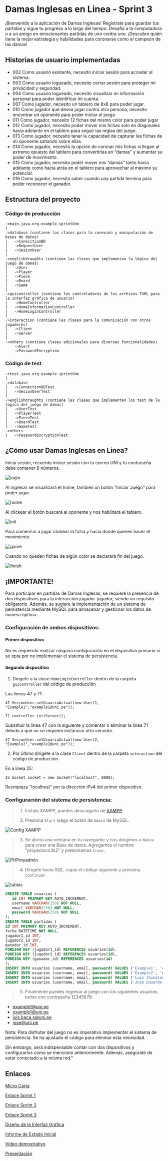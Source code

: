 # Damas Inglesas en Linea - Sprint 3

¡Bienvenido a la aplicación de Damas Inglesas! Regístrate para guardar tus partidas y sigue tu progreso a lo largo del tiempo. Desafía a la computadora o a un amigo en emocionantes partidas de uno contra uno. ¡Descubre quién tiene la mejor estrategia y habilidades para coronarse como el campeón de las damas!

## Historias de usuario implementadas

- 002 Como usuario existente, necesito iniciar sesión para acceder al sistema.
- 003 Como usuario logueado, necesito cerrar sesión para proteger mi privacidad y seguridad.
- 004 Como usuario logueado, necesito visualizar mi información personal para poder identificar mi cuenta.
- 007 Como jugador, necesito un tablero de 8x8 para poder jugar.
- 010 Como jugador que desea jugar contra otra persona, necesito encontrar un oponente para poder iniciar el juego.
- 011 Como jugador, necesito 12 fichas del mismo color para poder jugar
- 012 Como jugador, necesito poder mover mis fichas solo en diagonales hacia adelante en el tablero para seguir las reglas del juego.
- 013 Como jugador, necesito tener la capacidad de capturar las fichas de mi oponente saltando sobre ellas.
- 014 Como jugador, necesito la opción de coronar mis fichas si llegan al extremo opuesto del tablero para convertirlas en “damas” y aumentar su poder de movimiento.
- 015 Como jugador, necesito poder mover mis “damas” tanto hacia adelante como hacia atrás en el tablero para aprovechar al máximo su potencial.
- 016 Como jugador, necesito saber cuando una partida termina para poder reconocer el ganador.
## Estructura del proyecto

### Código de producción
    ->main.java.org.example.sprintOne
	|
	->database (contiene las clases para la conexión y manipulación de bases de datos)
	|   ->ConecctionBD
    |   ->RequestUser
    |   ->SesionUser
	|
	->englishdraughts (contiene las clases que implementan la lógica del juego de damas)
	|   ->User
    |   ->Player
	|   ->Piece
	|   ->Board
	|   ->Game
	|
    ->guicontroller (contiene los controladores de los archivos FXML para la interfaz gráfica de usuario)
	|   ->HomeController
    |   ->HomeInformationController
	|   ->HomeLoginController
	|
	->interaction (contiene las clases para la comunicación con otros jugadores)
	|   ->Client
	|   ->Server
	|
	->others (contiene clases adicionales para diversas funcionalidades)
        ->Alert
        ->PasswordEncryption
### Código de test

    ->test.java.org.example.sprintOne
    |
    ->database
    |   ->ConnectionBDTest
    |   ->SesionUserTest
    |
	->englishdraughts (contiene las clases que implementan los test de la lógica del juego de damas)
	|	->UserTest
    |   ->PlayerTest
	|	->PieceTest
	|	->BoardTest
	|	->GameTest
    ->others
    |   ->PasswordEncryptionTest

## ¿Cómo usar Damas Inglesas en Linea?

Inicia sesión, recuerda iniciar sesión con tu correo UNI y tu contraseña debe contener 8 números.

![login](../img/login.PNG)

Al ingresar se visualizará el home, también un botón "Iniciar Juego" para poder jugar.

![home](../img/hom2.PNG)

Al clickear el botón buscará al oponente y nos habilitará el tablero.

![init](../img/init2.PNG)

Para comenzar a jugar clickear la ficha y hacia donde quieres hacer el movimiento.

![game](../img/game2.PNG)

Cuando no queden fichas de algún color se declarará fin del juego.

![finish](../img/finish2.PNG)

## ¡IMPORTANTE!

Para participar en partidas de Damas Inglesas, se requiere la presencia de dos dispositivos para la interacción jugador-jugador,
siendo un requisito obligatorio. Además, se sugiere la implementación de un sistema de persistencia mediante MySQL para almacenar y
gestionar los datos de manera óptima.

### Configuración de ambos dispositivos:

#### Primer dispositivo

No es requerido realizar ninguna configuración en el dispositivo primario si se opta por no implementar el sistema de persistencia.

#### Segundo dispositivo

1. Dirigete a la clase `HomeLoginController` dentro de la carpeta `guicontroller` del código de producción

Las líneas 47 y 71:

`47 SesionUser.setUsuarioActual(new User(1, "Example1","example1@uni.pe"));`

`71 controller.initServer();`

Substituir la línea 47 con la siguiente y comentar o eliminar la línea 71 debido a que no se requiere instanciar otro servidor.

`47 SesionUser.setUsuarioActual(new User(2, "Example2","example2@uni.pe"));`

2. Por último dirigete a la clase `Client` dentro de la carpeta `interaction` del código de producción

En a línea 25:

`25 Socket socket = new Socket("localhost", 8000);`

Reemplaza "localhost" por la dirección iPv4 del primer dispositivo.

### Configuración del sistema de persistencia:

>1. Instala XAMPP, puedes descargarlo de:[XAMPP](https://www.apachefriends.org/es/index.html)

>2. Presiona `Start` luego el botón de `Admin` de MySQL.

![Config XAMPP](../img/xampp.PNG)

>3. Se abrirá una ventana en tu navegador y nos dirigimos a `Nueva` para crear una Base de datos.
    Agregamos el nombre "proyectocc3s2" y presionamos `Crear`.

![PHPmyadmin](../img/phpmyadmin.PNG)

>4. Dirigete hacia SQL, copia el código siguiente y presiona `Continuar`.

![tablas](../img/tablas.PNG)
```sql
CREATE TABLE usuarios (
   id INT PRIMARY KEY AUTO_INCREMENT,
   username VARCHAR(250) NOT NULL,
   email VARCHAR(250) NOT NULL,
   password VARCHAR(250) NOT NULL
);
CREATE TABLE partidas (
id INT PRIMARY KEY AUTO_INCREMENT,
fecha DATETIME NOT NULL,
jugador1_id INT,
jugador2_id INT,
ganador_id INT,
FOREIGN KEY (jugador1_id) REFERENCES usuarios(id),
FOREIGN KEY (jugador2_id) REFERENCES usuarios(id),
FOREIGN KEY (ganador_id) REFERENCES usuarios(id)
);
INSERT INTO usuarios (username, email, password) VALUES ('Example1', 'example1@uni.pe', 'ef797c8118f02dfb649607dd5d3f8c7623048c9c063d532cc95c5ed7a898a64f');
INSERT INTO usuarios (username, email, password) VALUES ('Example2', 'example2@uni.pe', 'ef797c8118f02dfb649607dd5d3f8c7623048c9c063d532cc95c5ed7a898a64f');
INSERT INTO usuarios (username, email, password) VALUES ('Luis Jhonatan', 'luis.baca.s@uni.pe', 'ef797c8118f02dfb649607dd5d3f8c7623048c9c063d532cc95c5ed7a898a64f');
INSERT INTO usuarios (username, email, password) VALUES ('Jose Eduardo', 'jose@uni.pe', 'ef797c8118f02dfb649607dd5d3f8c7623048c9c063d532cc95c5ed7a898a64f');
```

>5. Finalmente puedes ingresar al juego con los siguientes usuarios, todos con contraseña 12345678:
- example1@uni.pe
- example1@uni.pe
- luis.baca.s@uni.pe
- jose@uni.pe

Nota: Para disfrutar del juego no es imperativo implementar el sistema de persistencia. Se ha ajustado el código para eliminar esta necesidad.

Sin embargo, será indispensable contar con dos dispositivos y configurarlos como se mencionó anteriormente. Además, asegúrate de estar conectado a la misma red."

## Enlaces

[Micro Carta](https://docs.google.com/document/d/1tbvT4GIgyrEIkrK0AWzixg5fMYJPoqmTBbkzST-zx4M/edit)

[Enlace Sprint 1](https://docs.google.com/document/d/1J4eUTV7wDOrLEDDubRVQ8W7uxTKxuHfs/edit)

[Enlace Sprint 2](https://docs.google.com/document/d/1bHAlzOnbjDAZKKcpnJ_M1PmTwqFVrzi9/edit)

[Enlace Sprint 3](https://docs.google.com/document/d/1SLW9YOMDVCKHCpDPHcyNEHk3Z2xcZ4-b/edit)

[Diseño de la Interfaz Gráfica](https://www.figma.com/file/oyr1ETp0ox2mi2joxj76XD/Damas-Americanas?type=design&node-id=0-1&mode=design&t=jdEKVgzLTlriDhA8-0)

[Informe de Estado Inicial](https://docs.google.com/document/d/1jNWqpodPY4oK1j_nxgunKu_II731s1Sb/edit)

[Video demostrativo](https://drive.google.com/drive/folders/1dmJlkkFlEN9Mnjk8CeZNdQsKk9zy0de2?hl=es)

[Presentación](https://docs.google.com/presentation/d/1-Rv7aF4_f74yqmggdnAXRWe6y7rmF7KucUs1v4dOp7o/edit#slide=id.g2d051d102dd_0_25)